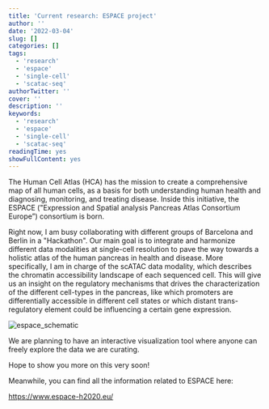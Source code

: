 ```yaml
---
title: 'Current research: ESPACE project'
author: ''
date: '2022-03-04'
slug: []
categories: []
tags:
  - 'research'
  - 'espace'
  - 'single-cell'
  - 'scatac-seq'
authorTwitter: ''
cover: ''
description: ''
keywords:
  - 'research'
  - 'espace'
  - 'single-cell'
  - 'scatac-seq'
readingTime: yes
showFullContent: yes
---
```


The Human Cell Atlas (HCA) has the mission to create a comprehensive map of all human cells, as a basis for both understanding human health and diagnosing, monitoring, and treating disease. Inside this initiative, the ESPACE ("Expression and Spatial analysis Pancreas Atlas Consortium Europe”) consortium is born.

Right now, I am busy collaborating with different groups of Barcelona and Berlin in a "Hackathon". Our main goal is to integrate and harmonize different data modalities at single-cell resolution to pave the way towards a holistic atlas of the human pancreas in health and disease. More specifically, I am in charge of the scATAC data modality, which describes the chromatin accessibility landscape of each sequenced cell. This will give us an insight on the regulatory mechanisms that drives the characterization of the different cell-types in the pancreas, like which promoters are differentially accessible in different cell states or which distant trans-regulatory element could be influencing a certain gene expression.

![espace_schematic](/img/espace_schematic.png)

We are planning to have an interactive visualization tool where anyone can freely explore the data we are curating.

Hope to show you more on this very soon! 

Meanwhile, you can find all the information related to ESPACE here:

https://www.espace-h2020.eu/
